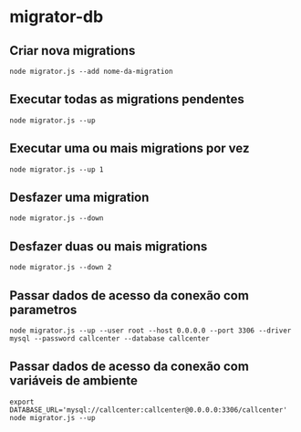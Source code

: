 # migrator-db

## Criar nova migrations
```shell
node migrator.js --add nome-da-migration
```

## Executar todas as migrations pendentes
```shell
node migrator.js --up
```

## Executar uma ou mais migrations por vez
```shell
node migrator.js --up 1
```

## Desfazer uma migration
```shell
node migrator.js --down
```

## Desfazer duas ou mais migrations
```shell
node migrator.js --down 2
```

## Passar dados de acesso da conexão com parametros
```shell
node migrator.js --up --user root --host 0.0.0.0 --port 3306 --driver mysql --password callcenter --database callcenter
```

## Passar dados de acesso da conexão com variáveis de ambiente
```shell
export DATABASE_URL='mysql://callcenter:callcenter@0.0.0.0:3306/callcenter'
node migrator.js --up
```
